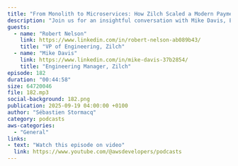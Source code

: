 ```yaml
---
title: "From Monolith to Microservices: How Zilch Scaled a Modern Payment Platform"
description: "Join us for an insightful conversation with Mike Davis, Engineering Manager, and Rob Nelson, VP of Engineering at Zilch, a leading UK-based buy now pay later platform. Discover how this cloud fintech scaled from a monolithic architecture to a sophisticated microservices ecosystem serving 5 million customers. Learn about their journey migrating from MSSQL to Aurora, their innovative use of AWS services including EKS, SNS/SQS for event-driven architecture, and API Gateway for WebSocket connections. The discussion explores their unique implementation of push notifications, in-app messaging, and how they leverage generative AI for merchant discovery. Get a behind-the-scenes look at their fraud detection system using Kinesis and Flink, and hear about their upcoming physical card launch."
guests:
  - name: "Robert Nelson"
    link: https://www.linkedin.com/in/robert-nelson-ab089b43/
    title: "VP of Engineering, Zilch"
  - name: "Mike Davis"
    link: https://www.linkedin.com/in/mike-davis-37b2854/
    title: "Engineering Manager, Zilch"
episode: 182
duration: "00:44:58" 
size: 64720046
file: 182.mp3
social-background: 182.png
publication: 2025-09-19 04:00:00 +0100
author: "Sébastien Stormacq"
category: podcasts
aws-categories:
  - "General"
links:
- text: "Watch this episode on video"
  link: https://www.youtube.com/@awsdevelopers/podcasts
---
```

